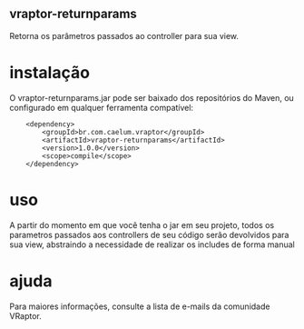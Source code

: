 ## vraptor-returnparams

Retorna os parâmetros passados ao controller para sua view.

# instalação

O vraptor-returnparams.jar pode ser baixado dos repositórios do Maven, ou configurado 
em qualquer ferramenta compatível:

		<dependency>
			<groupId>br.com.caelum.vraptor</groupId>
			<artifactId>vraptor-returnparams</artifactId>
			<version>1.0.0</version>
			<scope>compile</scope>
		</dependency>

# uso

A partir do momento em que você tenha o jar em seu projeto, todos os parametros passados 
aos controllers de seu código serão devolvidos para sua view, abstraindo a necessidade de 
realizar os includes de forma manual 

# ajuda

Para maiores informações, consulte a lista de e-mails da comunidade VRaptor.
